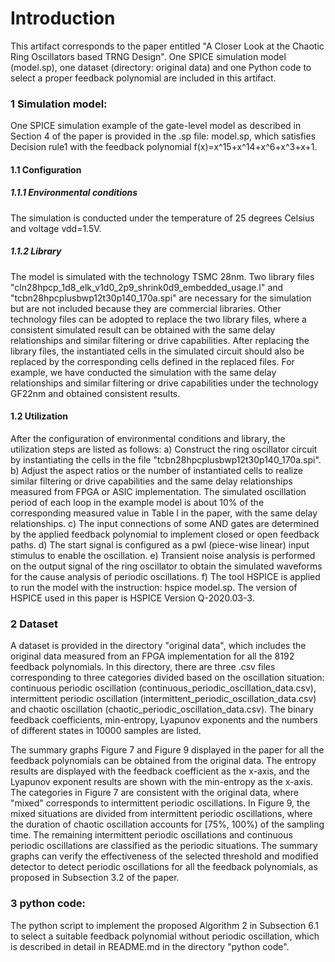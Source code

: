 Introduction
===

This artifact corresponds to the paper entitled "A Closer Look at the Chaotic Ring Oscillators based TRNG Design". One SPICE simulation model (model.sp), one dataset (directory: original data) and one Python code to select a proper feedback polynomial are included in this artifact. 

### 1  Simulation model:
One SPICE simulation example of the gate-level model as described in Section 4 of the paper is provided in the .sp file: model.sp, which satisfies Decision rule1 with the feedback polynomial f(x)=x^15+x^14+x^6+x^3+x+1.

#### 1.1  Configuration

##### 1.1.1  Environmental conditions
	
The simulation is conducted under the temperature of 25 degrees Celsius and voltage vdd=1.5V.

##### 1.1.2  Library
	
The model is simulated with the technology TSMC 28nm. Two library files "cln28hpcp_1d8_elk_v1d0_2p9_shrink0d9_embedded_usage.l" and "tcbn28hpcplusbwp12t30p140_170a.spi" are necessary for the simulation but are not included because they are commercial libraries. Other technology files can be adopted to replace the two library files, where a consistent simulated result can be obtained with the same delay relationships and similar filtering or drive capabilities. After replacing the library files, the instantiated cells in the simulated circuit should also be replaced by the corresponding cells defined in the replaced files. For example, we have conducted the simulation with the same delay relationships and similar filtering or drive capabilities under the technology GF22nm and obtained consistent results.

#### 1.2  Utilization

After the configuration of environmental conditions and library, the utilization steps are listed as follows:
        a) Construct the ring oscillator circuit by instantiating the cells in the file "tcbn28hpcplusbwp12t30p140_170a.spi".
	b) Adjust the aspect ratios or the number of instantiated cells to realize similar filtering or drive capabilities and the same delay relationships measured from FPGA or ASIC implementation. The simulated oscillation period of each loop in the example model is about 10% of the corresponding measured value in Table I in the paper, with the same delay relationships.
	c) The input connections of some AND gates are determined by the applied feedback polynomial to implement closed or open feedback paths.
	d) The start signal is configured as a pwl (piece-wise linear) input stimulus to enable the oscillation.
	e) Transient noise analysis is performed on the output signal of the ring oscillator to obtain the simulated waveforms for the cause analysis of periodic oscillations.
	f) The tool HSPICE is applied to run the model with the instruction: hspice model.sp. The version of HSPICE used in this paper is HSPICE Version Q-2020.03-3.
	
### 2  Dataset

A dataset is provided in the directory "original data", which includes the original data measured from an FPGA implementation for all the 8192 feedback polynomials. In this directory, there are three .csv files corresponding to three categories divided based on the oscillation situation: continuous periodic oscillation (continuous_periodic_oscillation_data.csv), intermittent periodic oscillation (intermittent_periodic_oscillation_data.csv) and chaotic oscillation (chaotic_periodic_oscillation_data.csv). The binary feedback coefficients, min-entropy, Lyapunov exponents and the numbers of different states in 10000 samples are listed.

The summary graphs Figure 7 and Figure 9 displayed in the paper for all the feedback polynomials can be obtained from the original data. The entropy results are displayed with the feedback coefficient as the x-axis, and the Lyapunov exponent results are shown with the min-entropy as the x-axis. The categories in Figure 7 are consistent with the original data, where "mixed" corresponds to intermittent periodic oscillations. In Figure 9, the mixed situations are divided from intermittent periodic oscillations, where the duration of chaotic oscillation accounts for [75%, 100%) of the sampling time. The remaining intermittent periodic oscillations and continuous periodic oscillations are classified as the periodic situations. The summary graphs can verify the effectiveness of the selected threshold and modified detector to detect periodic oscillations for all the feedback polynomials, as proposed in Subsection 3.2 of the paper.

### 3  python code:
The python script to implement the proposed Algorithm 2 in Subsection 6.1 to select a suitable feedback polynomial without periodic oscillation, which is described in detail in README.md in the directory "python code".


